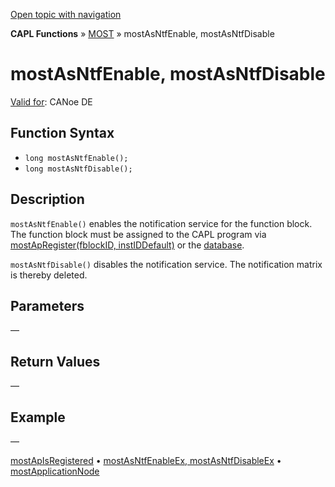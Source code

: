 [Open topic with navigation](../../../../../CANoeDEFamily.htm#Topics/CAPLFunctions/MOST/Functions/CAPLfunctionMOSTAsNTFEnable.md)

**CAPL Functions** » [MOST](../CAPLfunctionsMOSTOverview.md) » mostAsNtfEnable, mostAsNtfDisable

# mostAsNtfEnable, mostAsNtfDisable

[Valid for](../../../Shared/FeatureAvailability.md): CANoe DE

## Function Syntax

- `long mostAsNtfEnable();`
- `long mostAsNtfDisable();`

## Description

`mostAsNtfEnable()` enables the notification service for the function block. The function block must be assigned to the CAPL program via [mostApRegister(fblockID, instIDDefault)](CAPLfunctionMOSTApRegister.md) or the [database](../../../CANoeCANalyzer/MOST/MOSTSimulationDatabase.md).

`mostAsNtfDisable()` disables the notification service. The notification matrix is thereby deleted.

## Parameters

—

## Return Values

—

## Example

—

[mostApIsRegistered](CAPLfunctionMOSTApIsRegistered.md) • [mostAsNtfEnableEx, mostAsNtfDisableEx](CAPLfunctionMOSTAsNTFEnableEx.md) • [mostApplicationNode](CAPLfunctionMOSTApplicationNode.md)
